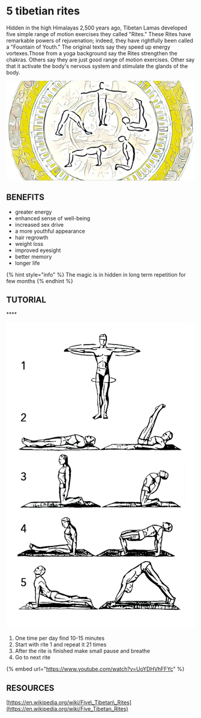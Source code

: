 # 5 tibetian rites

Hidden in the high Himalayas 2,500 years ago, Tibetan Lamas developed five simple range of motion exercises they called "Rites." These Rites have remarkable powers of rejuvenation; indeed, they have rightfully been called a "Fountain of Youth." The original texts say they speed up energy vortexes.Those from a yoga background say the Rites strengthen the chakras. Others say they are just good range of motion exercises. Other say that it activate the body's nervous system and stimulate the glands of the body.

![](../.gitbook/assets/5tibetian_rites_cover.JPG)

## **BENEFITS**

* greater energy
* enhanced sense of well-being
* increased sex drive
* a more youthful appearance
* hair regrowth
* weight loss
* improved eyesight
* better memory
* longer life

{% hint style="info" %}
The magic is in hidden in long term repetition for few months
{% endhint %}

## **TUTORIAL**

\*\*\*\*

![](../.gitbook/assets/5tibetian_rites_rites.png)

1. One time per day find 10-15 minutes 
2. Start with rite 1 and repeat it 21 times
3. After the rite is finished make small pause and breathe
4. Go to next rite

{% embed url="https://www.youtube.com/watch?v=UoYDHVhFFYc" %}

## RESOURCES

[https://en.wikipedia.org/wiki/Five\_Tibetan\_Rites](https://en.wikipedia.org/wiki/Five_Tibetan_Rites)

